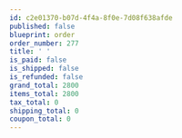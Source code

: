 ```yaml
---
id: c2e01370-b07d-4f4a-8f0e-7d08f638afde
published: false
blueprint: order
order_number: 277
title: ' '
is_paid: false
is_shipped: false
is_refunded: false
grand_total: 2800
items_total: 2800
tax_total: 0
shipping_total: 0
coupon_total: 0
---
```

